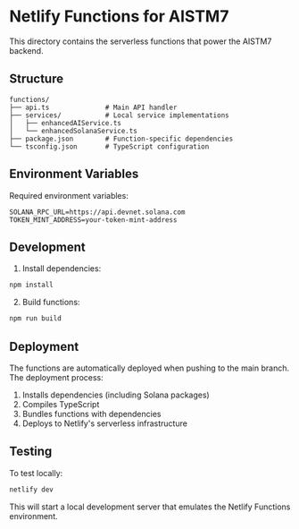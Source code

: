 # Netlify Functions for AISTM7

This directory contains the serverless functions that power the AISTM7 backend.

## Structure

```
functions/
├── api.ts              # Main API handler
├── services/           # Local service implementations
│   ├── enhancedAIService.ts
│   └── enhancedSolanaService.ts
├── package.json        # Function-specific dependencies
└── tsconfig.json       # TypeScript configuration
```

## Environment Variables

Required environment variables:
```
SOLANA_RPC_URL=https://api.devnet.solana.com
TOKEN_MINT_ADDRESS=your-token-mint-address
```

## Development

1. Install dependencies:
```bash
npm install
```

2. Build functions:
```bash
npm run build
```

## Deployment

The functions are automatically deployed when pushing to the main branch. The deployment process:

1. Installs dependencies (including Solana packages)
2. Compiles TypeScript
3. Bundles functions with dependencies
4. Deploys to Netlify's serverless infrastructure

## Testing

To test locally:
```bash
netlify dev
```

This will start a local development server that emulates the Netlify Functions environment.